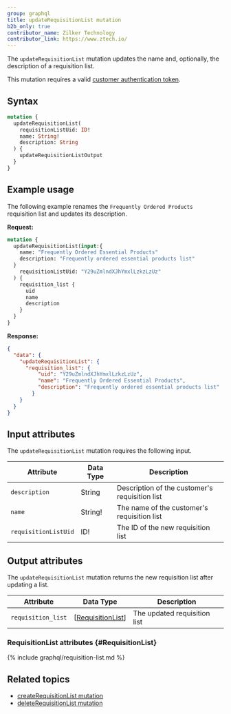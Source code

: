 ```yaml
---
group: graphql
title: updateRequisitionList mutation
b2b_only: true
contributor_name: Zilker Technology
contributor_link: https://www.ztech.io/
---
```

The `updateRequisitionList` mutation updates the name and, optionally, the description of a requisition list.

This mutation requires a valid [customer authentication token]({{page.baseurl}}/graphql/mutations/generate-customer-token.html).

## Syntax

```graphql
mutation {
  updateRequisitionList(
    requisitionListUid: ID!
    name: String!
    description: String
  ) {
    updateRequisitionListOutput
  }
}
```

## Example usage

The following example renames the `Frequently Ordered Products` requisition list and updates its description.

**Request:**

```graphql
mutation {
  updateRequisitionList(input:{
    name: "Frequently Ordered Essential Products"
    description: "Frequently ordered essential products list"
  }
    requisitionListUid: "Y29uZmlndXJhYmxlLzkzLzUz"
  ) {
    requisition_list {
      uid
      name
      description
    }
  }
}
```

**Response:**

```json
{
  "data": {
    "updateRequisitionList": {
      "requisition_list": {
          "uid": "Y29uZmlndXJhYmxlLzkzLzUz",
          "name": "Frequently Ordered Essential Products",
          "description": "Frequently ordered essential products list"
        }
    }
  }
}
```

## Input attributes

The `updateRequisitionList` mutation requires the following input.

Attribute |  Data Type | Description
--- | --- | ---
`description`| String | Description of the customer's requisition list
`name` | String! | The name of the customer's requisition list
`requisitionListUid` | ID! | The ID of the new requisition list

## Output attributes

The `updateRequisitionList` mutation returns the new requisition list after updating a list.

Attribute |  Data Type | Description
--- | --- | ---
`requisition_list` | [[RequisitionList](#RequisitionList)] | The updated requisition list

### RequisitionList attributes {#RequisitionList}
{% include graphql/requisition-list.md %}

## Related topics

*  [createRequisitionList mutation]({{page.baseurl}}/graphql/mutations/create-requisition-list.html)
*  [deleteRequisitionList mutation]({{page.baseurl}}/graphql/mutations/delete-requisition-list.html)
